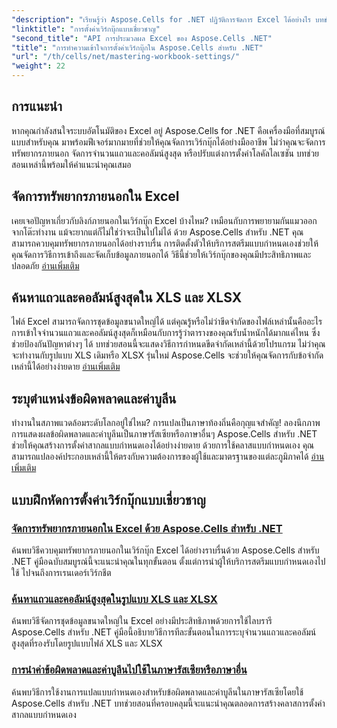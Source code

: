 ```yaml
---
"description": "เรียนรู้ว่า Aspose.Cells for .NET ปฏิวัติการจัดการ Excel ได้อย่างไร บทช่วยสอนครอบคลุมการแปล การจัดการชุดข้อมูล ทรัพยากรภายนอก และการตั้งค่าเวิร์กบุ๊กอย่างละเอียด"
"linktitle": "การตั้งค่าเวิร์กบุ๊กแบบเชี่ยวชาญ"
"second_title": "API การประมวลผล Excel ของ Aspose.Cells .NET"
"title": "การทำความเข้าใจการตั้งค่าเวิร์กบุ๊กใน Aspose.Cells สำหรับ .NET"
"url": "/th/cells/net/mastering-workbook-settings/"
"weight": 22
---
```


## การแนะนำ

หากคุณกำลังสนใจระบบอัตโนมัติของ Excel อยู่ Aspose.Cells for .NET คือเครื่องมือที่สมบูรณ์แบบสำหรับคุณ มาพร้อมฟีเจอร์มากมายที่ช่วยให้คุณจัดการเวิร์กบุ๊กได้อย่างมืออาชีพ ไม่ว่าคุณจะจัดการทรัพยากรภายนอก จัดการจำนวนแถวและคอลัมน์สูงสุด หรือปรับแต่งการตั้งค่าโลคัลไลเซชัน บทช่วยสอนเหล่านี้พร้อมให้คำแนะนำคุณเสมอ

## จัดการทรัพยากรภายนอกใน Excel

เคยเจอปัญหาเกี่ยวกับลิงก์ภายนอกในเวิร์กบุ๊ก Excel บ้างไหม? เหมือนกับการพยายามกันแมวออกจากโต๊ะทำงาน แม้จะยากแต่ก็ไม่ใช่ว่าจะเป็นไปไม่ได้ ด้วย Aspose.Cells สำหรับ .NET คุณสามารถควบคุมทรัพยากรภายนอกได้อย่างราบรื่น การติดตั้งตัวให้บริการสตรีมแบบกำหนดเองช่วยให้คุณจัดการวิธีการเข้าถึงและจัดเก็บข้อมูลภายนอกได้ วิธีนี้ช่วยให้เวิร์กบุ๊กของคุณมีประสิทธิภาพและปลอดภัย [อ่านเพิ่มเติม](./manage-external-resources-in-excel/)

## ค้นหาแถวและคอลัมน์สูงสุดใน XLS และ XLSX

ไฟล์ Excel สามารถจัดการชุดข้อมูลขนาดใหญ่ได้ แต่คุณรู้หรือไม่ว่าขีดจำกัดของไฟล์เหล่านั้นคืออะไร การเข้าใจจำนวนแถวและคอลัมน์สูงสุดก็เหมือนกับการรู้ว่าตารางของคุณรับน้ำหนักได้มากแค่ไหน ซึ่งช่วยป้องกันปัญหาต่างๆ ได้ บทช่วยสอนนี้จะแสดงวิธีการกำหนดขีดจำกัดเหล่านี้ด้วยโปรแกรม ไม่ว่าคุณจะทำงานกับรูปแบบ XLS เดิมหรือ XLSX รุ่นใหม่ Aspose.Cells จะช่วยให้คุณจัดการกับข้อจำกัดเหล่านี้ได้อย่างง่ายดาย [อ่านเพิ่มเติม](./find-maximum-rows-and-columns/)

## ระบุตำแหน่งข้อผิดพลาดและค่าบูลีน

ทำงานในสภาพแวดล้อมระดับโลกอยู่ใช่ไหม? การแปลเป็นภาษาท้องถิ่นคือกุญแจสำคัญ! ลองนึกภาพการแสดงผลข้อผิดพลาดและค่าบูลีนเป็นภาษารัสเซียหรือภาษาอื่นๆ Aspose.Cells สำหรับ .NET ช่วยให้คุณสร้างการตั้งค่าสากลแบบกำหนดเองได้อย่างง่ายดาย ด้วยการใช้คลาสแบบกำหนดเอง คุณสามารถแปลองค์ประกอบเหล่านี้ให้ตรงกับความต้องการของผู้ใช้และมาตรฐานของแต่ละภูมิภาคได้ [อ่านเพิ่มเติม](./implement-error-and-boolean-value-in-russian-languages/)

## แบบฝึกหัดการตั้งค่าเวิร์กบุ๊กแบบเชี่ยวชาญ
### [จัดการทรัพยากรภายนอกใน Excel ด้วย Aspose.Cells สำหรับ .NET](./manage-external-resources-in-excel/)
ค้นพบวิธีควบคุมทรัพยากรภายนอกในเวิร์กบุ๊ก Excel ได้อย่างราบรื่นด้วย Aspose.Cells สำหรับ .NET คู่มือฉบับสมบูรณ์นี้จะแนะนำคุณในทุกขั้นตอน ตั้งแต่การนำผู้ให้บริการสตรีมแบบกำหนดเองไปใช้ ไปจนถึงการเรนเดอร์เวิร์กชีต
### [ค้นหาแถวและคอลัมน์สูงสุดในรูปแบบ XLS และ XLSX](./find-maximum-rows-and-columns/)
ค้นพบวิธีจัดการชุดข้อมูลขนาดใหญ่ใน Excel อย่างมีประสิทธิภาพด้วยการใช้ไลบรารี Aspose.Cells สำหรับ .NET คู่มือนี้อธิบายวิธีการทีละขั้นตอนในการระบุจำนวนแถวและคอลัมน์สูงสุดที่รองรับโดยรูปแบบไฟล์ XLS และ XLSX
### [การนำค่าข้อผิดพลาดและค่าบูลีนไปใช้ในภาษารัสเซียหรือภาษาอื่น](./implement-error-and-boolean-value-in-russian-languages/)
ค้นพบวิธีการใช้งานการแปลแบบกำหนดเองสำหรับข้อผิดพลาดและค่าบูลีนในภาษารัสเซียโดยใช้ Aspose.Cells สำหรับ .NET บทช่วยสอนที่ครอบคลุมนี้จะแนะนำคุณตลอดการสร้างคลาสการตั้งค่าสากลแบบกำหนดเอง